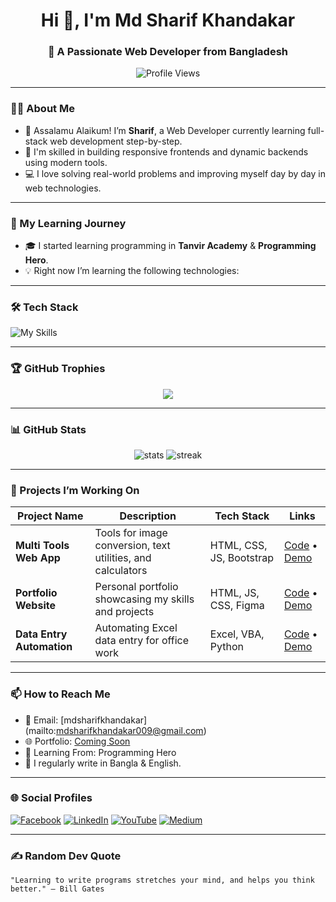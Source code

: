<h1 align="center">Hi 👋, I'm Md Sharif Khandakar</h1>
<h3 align="center">🚀 A Passionate Web Developer from Bangladesh</h3>

<p align="center">
  <img src="https://komarev.com/ghpvc/?username=your-github-username&label=Profile%20views&color=0e75b6&style=flat" alt="Profile Views" />
</p>

---

### 🧑‍💻 About Me

- 👋 Assalamu Alaikum! I’m **Sharif**, a Web Developer currently learning full-stack web development step-by-step.
- 🌱 I'm skilled in building responsive frontends and dynamic backends using modern tools.
- 💻 I love solving real-world problems and improving myself day by day in web technologies.

---

### 🚀 My Learning Journey

- 🎓 I started learning programming in **Tanvir Academy** & **Programming Hero**.
- 💡 Right now I’m learning the following technologies:



---

### 🛠️ Tech Stack

![My Skills](https://skillicons.dev/icons?i=html,css,js,ts,react,next,nodejs,express,mongodb,postgres,graphql,redux,tailwind,bootstrap,sass,figma,git,github,vscode,vite,vercel,netlify,firebase,postman,prisma)

---

### 🏆 GitHub Trophies

<p align="center">
  <img src="https://github-profile-trophy.vercel.app/?username=SharifKhandakar&theme=gruvbox&no-frame=true&row=1&column=6" />
</p>

---

### 📊 GitHub Stats

<p align="center">
  <img src="https://github-readme-stats.vercel.app/api?username=SharifKhandakar&show_icons=true&theme=tokyonight" alt="stats" />
  <img src="https://github-readme-streak-stats.herokuapp.com/?user=SharifKhandakar&theme=tokyonight" alt="streak" />
</p>

---

### 📁 Projects I’m Working On

| Project Name | Description | Tech Stack | Links |
|--------------|-------------|------------|-------|
| **Multi Tools Web App** | Tools for image conversion, text utilities, and calculators | HTML, CSS, JS, Bootstrap | [Code](#) • [Demo](#) |
| **Portfolio Website** | Personal portfolio showcasing my skills and projects | HTML, JS, CSS, Figma | [Code](#) • [Demo](#) |
| **Data Entry Automation** | Automating Excel data entry for office work | Excel, VBA, Python | [Code](#) • [Demo](#) |

---

### 📫 How to Reach Me

- 📧 Email: [mdsharifkhandakar] (mailto:mdsharifkhandakar009@gmail.com)
- 🌐 Portfolio: [Coming Soon](#)
- 📝 Learning From: Programming Hero
- 📘 I regularly write in Bangla & English.

---

### 🌐 Social Profiles

[![Facebook](https://img.shields.io/badge/Facebook-%231877F2.svg?&style=for-the-badge&logo=facebook&logoColor=white)]([https://facebook.com/](https://www.facebook.com/mdsharifkhandakar009))
[![LinkedIn](https://img.shields.io/badge/LinkedIn-%230077B5.svg?&style=for-the-badge&logo=linkedin&logoColor=white)](www.linkedin.com/in/mdsharifkhandakar)
[![YouTube](https://img.shields.io/badge/YouTube-%23FF0000.svg?&style=for-the-badge&logo=youtube&logoColor=white)](#)
[![Medium](https://img.shields.io/badge/Medium-%2312100E.svg?&style=for-the-badge&logo=medium&logoColor=white)](#)

---

### ✍️ Random Dev Quote

```text
"Learning to write programs stretches your mind, and helps you think better." – Bill Gates
